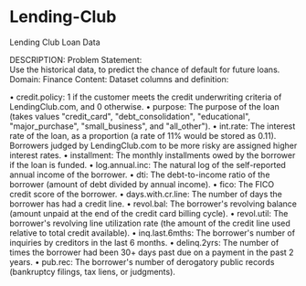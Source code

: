 # Lending-Club
Lending Club Loan Data
 
DESCRIPTION:
Problem Statement:  
Use the historical data, to predict the chance of default for future loans. 
Domain: Finance
Content: 
Dataset columns and definition:
 
•	credit.policy: 1 if the customer meets the credit underwriting criteria of LendingClub.com, and 0 otherwise.
•	purpose: The purpose of the loan (takes values "credit_card", "debt_consolidation", "educational", "major_purchase", "small_business", and "all_other").
•	int.rate: The interest rate of the loan, as a proportion (a rate of 11% would be stored as 0.11). Borrowers judged by LendingClub.com to be more risky are assigned higher interest rates.
•	installment: The monthly installments owed by the borrower if the loan is funded.
•	log.annual.inc: The natural log of the self-reported annual income of the borrower.
•	dti: The debt-to-income ratio of the borrower (amount of debt divided by annual income).
•	fico: The FICO credit score of the borrower.
•	days.with.cr.line: The number of days the borrower has had a credit line.
•	revol.bal: The borrower's revolving balance (amount unpaid at the end of the credit card billing cycle).
•	revol.util: The borrower's revolving line utilization rate (the amount of the credit line used relative to total credit available).
•	inq.last.6mths: The borrower's number of inquiries by creditors in the last 6 months.
•	delinq.2yrs: The number of times the borrower had been 30+ days past due on a payment in the past 2 years.
•	pub.rec: The borrower's number of derogatory public records (bankruptcy filings, tax liens, or judgments).
 
